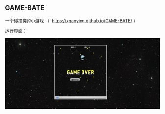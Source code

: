 ## GAME-BATE

一个碰撞类的小游戏 （  https://xganying.github.io/GAME-BATE/ ）

运行界面：

![bate](https://raw.githubusercontent.com/Xganying/GAME-BATE/master/img/game_in_work.png "bate")

